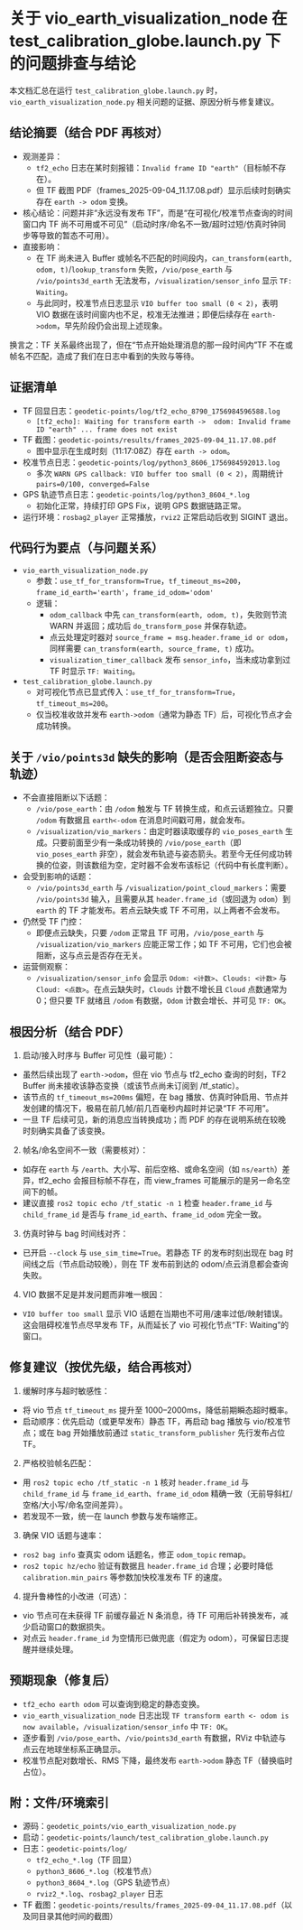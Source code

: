 # 关于 vio_earth_visualization_node 在 test_calibration_globe.launch.py 下的问题排查与结论

本文档汇总在运行 `test_calibration_globe.launch.py` 时，`vio_earth_visualization_node.py` 相关问题的证据、原因分析与修复建议。

## 结论摘要（结合 PDF 再核对）
- 观测差异：
  - `tf2_echo` 日志在某时刻报错：`Invalid frame ID "earth"`（目标帧不存在）。
  - 但 TF 截图 PDF（frames_2025-09-04_11.17.08.pdf）显示后续时刻确实存在 `earth -> odom` 变换。
- 核心结论：问题并非“永远没有发布 TF”，而是“在可视化/校准节点查询的时间窗口内 TF 尚不可用或不可见”（启动时序/命名不一致/超时过短/仿真时钟同步等导致的暂态不可用）。
- 直接影响：
  - 在 TF 尚未进入 Buffer 或帧名不匹配的时间段内，`can_transform(earth, odom, t)`/`lookup_transform` 失败，`/vio/pose_earth` 与 `/vio/points3d_earth` 无法发布，`/visualization/sensor_info` 显示 `TF: Waiting`。
  - 与此同时，校准节点日志显示 `VIO buffer too small (0 < 2)`，表明 VIO 数据在该时间窗内也不足，校准无法推进；即便后续存在 `earth->odom`，早先阶段仍会出现上述现象。
  
换言之：TF 关系最终出现了，但在“节点开始处理消息的那一段时间内”TF 不在或帧名不匹配，造成了我们在日志中看到的失败与等待。

## 证据清单
- TF 回显日志：`geodetic-points/log/tf2_echo_8790_1756984596588.log`
  - `[tf2_echo]: Waiting for transform earth ->  odom: Invalid frame ID "earth" ... frame does not exist`
- TF 截图：`geodetic-points/results/frames_2025-09-04_11.17.08.pdf`
  - 图中显示在生成时刻（11:17:08Z）存在 `earth -> odom`。
- 校准节点日志：`geodetic-points/log/python3_8606_1756984592013.log`
  - 多次 `WARN GPS callback: VIO buffer too small (0 < 2)`，周期统计 `pairs=0/100, converged=False`
- GPS 轨迹节点日志：`geodetic-points/log/python3_8604_*.log`
  - 初始化正常，持续打印 GPS Fix，说明 GPS 数据链路正常。
- 运行环境：`rosbag2_player` 正常播放，`rviz2` 正常启动后收到 SIGINT 退出。

## 代码行为要点（与问题关系）
- `vio_earth_visualization_node.py`
  - 参数：`use_tf_for_transform=True`，`tf_timeout_ms=200`，`frame_id_earth='earth'`，`frame_id_odom='odom'`
  - 逻辑：
    - `odom_callback` 中先 `can_transform(earth, odom, t)`，失败则节流 WARN 并返回；成功后 `do_transform_pose` 并保存轨迹。
    - 点云处理定时器对 `source_frame = msg.header.frame_id or odom`，同样需要 `can_transform(earth, source_frame, t)` 成功。
    - `visualization_timer_callback` 发布 `sensor_info`，当未成功拿到过 TF 时显示 `TF: Waiting`。
- `test_calibration_globe.launch.py`
  - 对可视化节点已显式传入：`use_tf_for_transform=True`，`tf_timeout_ms=200`。
  - 仅当校准收敛并发布 `earth->odom`（通常为静态 TF）后，可视化节点才会成功转换。

## 关于 `/vio/points3d` 缺失的影响（是否会阻断姿态与轨迹）
- 不会直接阻断以下话题：
  - `/vio/pose_earth`：由 `/odom` 触发与 TF 转换生成，和点云话题独立。只要 `/odom` 有数据且 `earth<-odom` 在消息时间戳可用，就会发布。
  - `/visualization/vio_markers`：由定时器读取缓存的 `vio_poses_earth` 生成。只要前面至少有一条成功转换的 `/vio/pose_earth`（即 `vio_poses_earth` 非空），就会发布轨迹与姿态箭头。若至今无任何成功转换的位姿，则该数组为空，定时器不会发布该标记（代码中有长度判断）。
- 会受到影响的话题：
  - `/vio/points3d_earth` 与 `/visualization/point_cloud_markers`：需要 `/vio/points3d` 输入，且需要从其 `header.frame_id`（或回退为 `odom`）到 `earth` 的 TF 才能发布。若点云缺失或 TF 不可用，以上两者不会发布。
- 仍然受 TF 门控：
  - 即便点云缺失，只要 `/odom` 正常且 TF 可用，`/vio/pose_earth` 与 `/visualization/vio_markers` 应能正常工作；如 TF 不可用，它们也会被阻断，这与点云是否存在无关。
- 运营侧观察：
  - `/visualization/sensor_info` 会显示 `Odom: <计数>`、`Clouds: <计数>` 与 `Cloud: <点数>`。在点云缺失时，`Clouds` 计数不增长且 `Cloud` 点数通常为 0；但只要 TF 就绪且 `/odom` 有数据，`Odom` 计数会增长、并可见 `TF: OK`。

## 根因分析（结合 PDF）
1) 启动/接入时序与 Buffer 可见性（最可能）：
  - 虽然后续出现了 `earth->odom`，但在 vio 节点与 tf2_echo 查询的时刻，TF2 Buffer 尚未接收该静态变换（或该节点尚未订阅到 /tf_static）。
  - 该节点的 `tf_timeout_ms=200ms` 偏短，在 bag 播放、仿真时钟启用、节点并发创建的情况下，极易在前几帧/前几百毫秒内超时并记录“TF 不可用”。
  - 一旦 TF 后续可见，新的消息应当转换成功；而 PDF 的存在说明系统在较晚时刻确实具备了该变换。

2) 帧名/命名空间不一致（需要核对）：
  - 如存在 `earth` 与 `/earth`、大小写、前后空格、或命名空间（如 `ns/earth`）差异，tf2_echo 会报目标帧不存在，而 view_frames 可能展示的是另一命名空间下的帧。
  - 建议直接 `ros2 topic echo /tf_static -n 1` 检查 `header.frame_id` 与 `child_frame_id` 是否与 `frame_id_earth`、`frame_id_odom` 完全一致。

3) 仿真时钟与 bag 时间线对齐：
  - 已开启 `--clock` 与 `use_sim_time=True`。若静态 TF 的发布时刻出现在 bag 时间线之后（节点启动较晚），则在 TF 发布前到达的 odom/点云消息都会查询失败。

4) VIO 数据不足是并发问题而非唯一根因：
  - `VIO buffer too small` 显示 VIO 话题在当期也不可用/速率过低/映射错误。这会阻碍校准节点尽早发布 TF，从而延长了 vio 可视化节点“TF: Waiting”的窗口。

## 修复建议（按优先级，结合再核对）
1) 缓解时序与超时敏感性：
  - 将 vio 节点 `tf_timeout_ms` 提升至 1000–2000ms，降低前期瞬态超时概率。
  - 启动顺序：优先启动（或更早发布）静态 TF，再启动 bag 播放与 vio/校准节点；或在 bag 开始播放前通过 `static_transform_publisher` 先行发布占位 TF。

2) 严格校验帧名匹配：
  - 用 `ros2 topic echo /tf_static -n 1` 核对 `header.frame_id` 与 `child_frame_id` 与 `frame_id_earth`、`frame_id_odom` 精确一致（无前导斜杠/空格/大小写/命名空间差异）。
  - 若发现不一致，统一在 launch 参数与发布端修正。

3) 确保 VIO 话题与速率：
  - `ros2 bag info` 查真实 odom 话题名，修正 `odom_topic` remap。
  - `ros2 topic hz/echo` 验证有数据且 `header.frame_id` 合理；必要时降低 `calibration.min_pairs` 等参数加快校准发布 TF 的速度。

4) 提升鲁棒性的小改进（可选）：
  - vio 节点可在未获得 TF 前缓存最近 N 条消息，待 TF 可用后补转换发布，减少启动窗口的数据损失。
  - 对点云 `header.frame_id` 为空情形已做兜底（假定为 odom），可保留日志提醒并继续处理。

## 预期现象（修复后）
- `tf2_echo earth odom` 可以查询到稳定的静态变换。
- `vio_earth_visualization_node` 日志出现 `TF transform earth <- odom is now available`，`/visualization/sensor_info` 中 `TF: OK`。
- 逐步看到 `/vio/pose_earth`、`/vio/points3d_earth` 有数据，RViz 中轨迹与点云在地球坐标系正确显示。
- 校准节点配对数增长、RMS 下降，最终发布 `earth->odom` 静态 TF（替换临时占位）。

## 附：文件/环境索引
- 源码：`geodetic_points/vio_earth_visualization_node.py`
- 启动：`geodetic-points/launch/test_calibration_globe.launch.py`
- 日志：`geodetic-points/log/`
  - `tf2_echo_*.log`（TF 回显）
  - `python3_8606_*.log`（校准节点）
  - `python3_8604_*.log`（GPS 轨迹节点）
  - `rviz2_*.log`、`rosbag2_player` 日志
- TF 截图：`geodetic-points/results/frames_2025-09-04_11.17.08.pdf`（以及同目录其他时间的截图）

